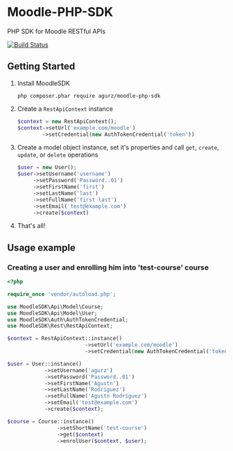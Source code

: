 # Moodle-PHP-SDK
PHP SDK for Moodle RESTful APIs

[![Build Status](https://travis-ci.org/agurodriguez/moodle-php-sdk.svg?branch=master)](https://travis-ci.org/agurodriguez/moodle-php-sdk)

## Getting Started

1. Install MoodleSDK

    ```
    php composer.phar require agurz/moodle-php-sdk
    ```

2. Create a `RestApiContext` instance

    ```php
    $context = new RestApiContext();
    $context->setUrl('example.com/moodle')
            ->setCredential(new AuthTokenCredential('token'))
    ```
                
3. Create a model object instance, set it's properties and call `get`, `create`, `update`, or `delete` operations

    ```php
    $user = new User();
    $user->setUsername('username')
         ->setPassword('Password..01')
         ->setFirstName('first')
         ->setLastName('last')
         ->setFullName('first last')
         ->setEmail('test@example.com')
         ->create($context)
    ```

4. That's all!

## Usage example

### Creating a user and enrolling him into 'test-course' course

```php
<?php

require_once 'vendor/autoload.php';

use MoodleSDK\Api\Model\Course;
use MoodleSDK\Api\Model\User;
use MoodleSDK\Auth\AuthTokenCredential;
use MoodleSDK\Rest\RestApiContext;

$context = RestApiContext::instance()
                         ->setUrl('example.com/moodle')
                         ->setCredential(new AuthTokenCredential('token'))

$user = User::instance()
            ->setUsername('agurz')
            ->setPassword('Password..01')
            ->setFirstName('Agustn')
            ->setLastName('Rodríguez')
            ->setFullName('Agustn Rodríguez')
            ->setEmail('test@example.com')
            ->create($context);

$course = Course::instance()
                ->setShortName('test-course')
                ->get($context)
                ->enrolUser($context, $user);
```
    

